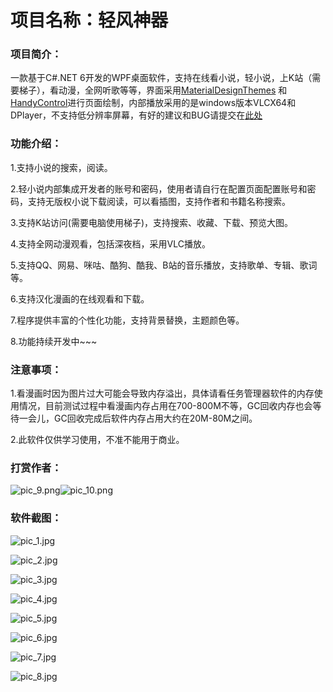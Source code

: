 # 项目名称：轻风神器

### 项目简介：

一款基于C#.NET 6开发的WPF桌面软件，支持在线看小说，轻小说，上K站（需要梯子），看动漫，全网听歌等等，界面采用[MaterialDesignThemes](https://github.com/MaterialDesignInXAML/MaterialDesignInXamlToolkit) 和[HandyControl](https://github.com/ghost1372/HandyControls)进行页面绘制，内部播放采用的是windows版本VLCX64和DPlayer，不支持低分辨率屏幕，有好的建议和BUG请提交在[此处](https://github.com/EmilyEdna/Lote/issues)

### 功能介绍：

1.支持小说的搜索，阅读。

2.轻小说内部集成开发者的账号和密码，使用者请自行在配置页面配置账号和密码，支持无版权小说下载阅读，可以看插图，支持作者和书籍名称搜索。

3.支持K站访问(需要电脑使用梯子)，支持搜索、收藏、下载、预览大图。

4.支持全网动漫观看，包括深夜档，采用VLC播放。

5.支持QQ、网易、咪咕、酷狗、酷我、B站的音乐播放，支持歌单、专辑、歌词等。

6.支持汉化漫画的在线观看和下载。

7.程序提供丰富的个性化功能，支持背景替换，主题颜色等。

8.功能持续开发中~~~

### 注意事项：

1.看漫画时因为图片过大可能会导致内存溢出，具体请看任务管理器软件的内存使用情况，目前测试过程中看漫画内存占用在700-800M不等，GC回收内存也会等待一会儿，GC回收完成后软件内存占用大约在20M-80M之间。

2.此软件仅供学习使用，不准不能用于商业。

### 打赏作者：

![pic_9.png](Image/pic_9.png)![pic_10.png](Image/pic_10.png)

### 软件截图：

![pic_1.jpg](Image/pic_1.jpg)

![pic_2.jpg](Image/pic_2.jpg)

![pic_3.jpg](Image/pic_3.jpg)

![pic_4.jpg](Image/pic_4.jpg)

![pic_5.jpg](Image/pic_5.jpg)

![pic_6.jpg](Image/pic_6.jpg)

![pic_7.jpg](Image/pic_7.jpg)

![pic_8.jpg](Image/pic_8.jpg)